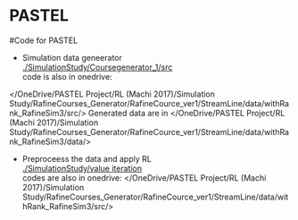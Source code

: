 # PASTEL
#Code for PASTEL


* Simulation data geneerator  
[./SimulationStudy/Coursegenerator_1/src](./SimulationStudy/Coursegenerator_1/src)  
code is also in onedrive:

</OneDrive/PASTEL Project/RL (Machi 2017)/Simulation Study/RafineCourses_Generator/RafineCource_ver1/StreamLine/data/withRank_RafineSim3/src/>
Generated data are in 
</OneDrive/PASTEL Project/RL (Machi 2017)/Simulation Study/RafineCourses_Generator/RafineCource_ver1/StreamLine/data/withRank_RafineSim3/data/>

* Preproceess the data and apply RL  
[./SimulationStudy/value iteration](./SimulationStudy/value&#32;iteration/src)  
codes are also in onedrive:
</OneDrive/PASTEL Project/RL (Machi 2017)/Simulation Study/RafineCourses_Generator/RafineCource_ver1/StreamLine/data/withRank_RafineSim3/src/>


